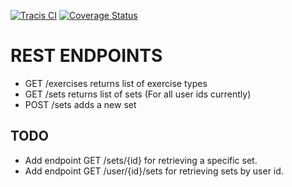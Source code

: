 [![Tracis CI](https://travis-ci.org/kajstrom/repmaxtrackerbackend.svg?branch=master)](https://travis-ci.org/kajstrom/repmaxtrackerbackend)
[![Coverage Status](https://coveralls.io/repos/github/kajstrom/repmaxtrackerbackend/badge.svg?branch=master)](https://coveralls.io/github/kajstrom/repmaxtrackerbackend?branch=master)

# REST ENDPOINTS

- GET /exercises returns list of exercise types
- GET /sets returns list of sets (For all user ids currently)
- POST /sets adds a new set

## TODO

- Add endpoint GET /sets/{id} for retrieving a specific set.
- Add endpoint GET /user/{id}/sets for retrieving sets by user id.
